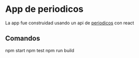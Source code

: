 # App de periodicos

La app fue construidad usando un api de [periodicos](https://newsapi.org/v2/) con react


## Comandos

npm start
npm test
npm run build